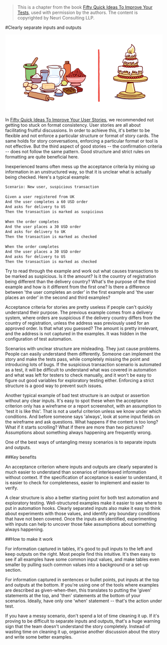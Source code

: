 > This is a chapter from the book [Fifty Quick Ideas To Improve Your Tests](http://fiftyquickideas.com/fifty-quick-ideas-to-improve-your-tests/), used with permission by the authors.
> The content is copyrighted by Neuri Consulting LLP. 

#Clearly separate inputs and outputs

![](images/separate_inputs_outputs_fin.jpg)

In [Fifty Quick Ideas To Improve Your User Stories](
http://www.amazon.com/gp/product/B00OGT2U7M/ref=as_li_tl?ie=UTF8&camp=1789&creative=390957&creativeASIN=B00OGT2U7M&linkCode=as2&tag=swingwiki-20&linkId=3M3ZO55CDBNSCOKZ),
we recommended not getting too stuck on format consistency. User stories are all
about facilitating fruitful discussions. In order to achieve this, it's better
to be flexible and not enforce a particular structure or format of story cards.
The same holds for story conversations, enforcing a particular format or tool is
not effective. But the third aspect of good stories -- the confirmation criteria
-- does not follow the same pattern. Good structure and strict rules on
formatting are quite beneficial here.

Inexperienced teams often mess up the acceptance criteria by mixing up
information in an unstructured way, so that it is unclear what is actually being
checked. Here's a typical example:

    Scenario: New user, suspicious transaction 

    Given a user registered from UK 
    And the user completes a 60 USD order 
    And asks for delivery to US 
    Then the transaction is marked as suspicious 

    When the order completes 
    And the user places a 30 USD order 
    And asks for delivery to UK 
    Then the transaction is marked as checked 

    When the order completes 
    And the user places a 30 USD order 
    And asks for delivery to US 
    Then the transaction is marked as checked

Try to read through the example and work out what causes transactions to be
marked as suspicious. Is it the amount? Is it the country of registration
being different than the delivery country? What's the purpose of the third example
and how is it different from the first one? Is there a difference between 'the
user completes an order' in the first example and 'the user places an order' in
the second and third examples?

Acceptance criteria for stories are pretty useless if people can't quickly
understand their purpose. The previous example comes from a delivery system, where
orders are suspicious if the delivery country differs from the country of
registration, unless the address was previously used for an approved order. Is
that what you guessed? The amount is pretty irrelevant, and the address is not
captured in the examples. It was hidden in the configuration of test automation.

Scenarios with unclear structure are misleading. They just cause problems.
People can easily understand them differently. Someone can implement the story
and make the tests pass, while completely missing the point and introducing lots
of bugs. If the suspicious transaction scenario is automated as a test, it will
be difficult to understand what was covered in automation and what was left for
testers to check manually, and it won't be easy to figure out good variables for
exploratory testing either. Enforcing a strict structure is a good way to
prevent such issues.

Another typical example of bad test structure is an output or assertion without
any clear inputs. It's easy to spot these when the acceptance criterion only has
a wireframe or a report screenshot, with an assumption to 'test it is like
this'. That is not a useful criterion unless we know under which conditions. And
before someone says 'always', look at some input fields on the wireframe and ask
questions. What happens if the content is too long? What if it starts scrolling?
What if there are more than two pictures? Assumptions about something always
happening are frequently wrong.

One of the best ways of untangling messy scenarios is to separate inputs and
outputs.

##Key benefits

An acceptance criterion where inputs and outputs are clearly separated is much
easier to understand than scenarios of interleaved information without context.
If the specification of acceptance is easier to understand, it is easier to
check for completeness, easier to implement and easier to verify. 

A clear structure is also a better starting point for both test automation and
exploratory testing. Well-structured examples make it easier to see where to put
in automation hooks. Clearly separated inputs also make it easy to think about
experiments with those values, and identify any boundary conditions that have
not been covered.  Once the inputs are identified, experimenting with inputs can
help to uncover those fake assumptions about something always happening.

##How to make it work

For information captured in tables, it's good to pull inputs to the left and
keep outputs on the right. Most people find this intuitive.
It's then easy to see if all examples have some common input values, and make
tables even smaller by pulling such common values into a background or a set-up
section.

For information captured in sentences or bullet points, put inputs at the top
and outputs at the bottom.  If you're using one of the tools where examples are
described as given-when-then, this translates to putting the 'given' statements
at the top, and 'then' statements at the bottom of your scenarios.  Ideally,
have only one 'when' statement -- that's the action under test. 

If you have a messy scenario, don't spend a lot of time cleaning it up. If it's
proving to be difficult to separate inputs and outputs, that's a huge warning
sign that the team doesn't understand the story completely. Instead of wasting
time on cleaning it up, organise another discussion about the story and write
some better examples.
